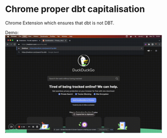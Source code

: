 # Chrome proper dbt capitalisation

Chrome Extension which ensures that dbt is not DBT.

Demo:
![Alt text](demo.gif)
